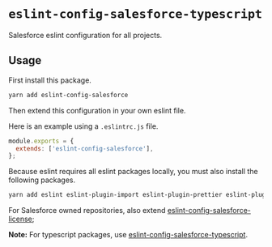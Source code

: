 # `eslint-config-salesforce-typescript`

Salesforce eslint configuration for all projects.

## Usage

First install this package.

```bash
yarn add eslint-config-salesforce
```

Then extend this configuration in your own eslint file.

Here is an example using a `.eslintrc.js` file.

```javascript
module.exports = {
  extends: ['eslint-config-salesforce'],
};
```

Because eslint requires all eslint packages locally, you must also install the following packages.

```bash
yarn add eslint eslint-plugin-import eslint-plugin-prettier eslint-plugin-jsdoc
```

For Salesforce owned repositories, also extend [eslint-config-salesforce-license](../eslint-config-salesforce-license);

**Note:** For typescript packages, use [eslint-config-salesforce-typescript](../eslint-config-salesforce-typescript).

